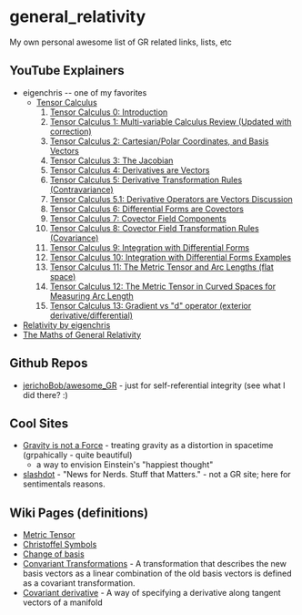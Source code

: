 # general_relativity

My own personal awesome list of GR related links, lists, etc

## YouTube Explainers

* eigenchris -- one of my favorites
  * [Tensor Calculus](https://www.youtube.com/playlist?list=PLJHszsWbB6hpk5h8lSfBkVrpjsqvUGTCx)
    1. [Tensor Calculus 0: Introduction](https://www.youtube.com/watch?v=kGXr1SF3WmA&list=PLJHszsWbB6hpk5h8lSfBkVrpjsqvUGTCx)
    2. [Tensor Calculus 1: Multi-variable Calculus Review (Updated with correction)](https://www.youtube.com/watch?v=pdtb7vhxl4w&list=PLJHszsWbB6hpk5h8lSfBkVrpjsqvUGTCx&index=2)
    3. [Tensor Calculus 2: Cartesian/Polar Coordinates, and Basis Vectors](https://www.youtube.com/watch?v=rr5qEb_kT6c&list=PLJHszsWbB6hpk5h8lSfBkVrpjsqvUGTCx&index=3)
    4. [Tensor Calculus 3: The Jacobian](https://www.youtube.com/watch?v=OMCguyCnTQk&list=PLJHszsWbB6hpk5h8lSfBkVrpjsqvUGTCx&index=4)
    5. [Tensor Calculus 4: Derivatives are Vectors](https://www.youtube.com/watch?v=9yOb9gHnLUk&list=PLJHszsWbB6hpk5h8lSfBkVrpjsqvUGTCx&index=5)
    6. [Tensor Calculus 5: Derivative Transformation Rules (Contravariance)](https://www.youtube.com/watch?v=zKuyaQ4JRs8&list=PLJHszsWbB6hpk5h8lSfBkVrpjsqvUGTCx&index=6)
    7. [Tensor Calculus 5.1: Derivative Operators are Vectors Discussion](https://www.youtube.com/watch?v=VHkL5HpL0HY&list=PLJHszsWbB6hpk5h8lSfBkVrpjsqvUGTCx&index=7)
    8. [Tensor Calculus 6: Differential Forms are Covectors](https://www.youtube.com/watch?v=XGL-vpk-8dU&list=PLJHszsWbB6hpk5h8lSfBkVrpjsqvUGTCx&index=8)
    9. [Tensor Calculus 7: Covector Field Components](https://www.youtube.com/watch?v=r_20yXBdhJk&list=PLJHszsWbB6hpk5h8lSfBkVrpjsqvUGTCx&index=9)
    10. [Tensor Calculus 8: Covector Field Transformation Rules (Covariance)](https://www.youtube.com/watch?v=4doR1XCXzKU&list=PLJHszsWbB6hpk5h8lSfBkVrpjsqvUGTCx&index=10)
    11. [Tensor Calculus 9: Integration with Differential Forms](https://www.youtube.com/watch?v=kyzSofggsqg&list=PLJHszsWbB6hpk5h8lSfBkVrpjsqvUGTCx&index=11)
    12. [Tensor Calculus 10: Integration with Differential Forms Examples](https://www.youtube.com/watch?v=PzrGGbX-_54&list=PLJHszsWbB6hpk5h8lSfBkVrpjsqvUGTCx&index=12)
    13. [Tensor Calculus 11: The Metric Tensor and Arc Lengths (flat space)](https://www.youtube.com/watch?v=BbQmTmSzUCI&list=PLJHszsWbB6hpk5h8lSfBkVrpjsqvUGTCx&index=13)
    14. [Tensor Calculus 12: The Metric Tensor in Curved Spaces for Measuring Arc Length](https://www.youtube.com/watch?v=SmjbpIgVKFs&list=PLJHszsWbB6hpk5h8lSfBkVrpjsqvUGTCx&index=14)
    15. [Tensor Calculus 13: Gradient vs "d" operator (exterior derivative/differential)](https://www.youtube.com/watch?v=nJpONHO_X5o&list=PLJHszsWbB6hpk5h8lSfBkVrpjsqvUGTCx&index=15)
* [Relativity by eigenchris](https://www.youtube.com/playlist?list=PLJHszsWbB6hqlw73QjgZcFh4DrkQLSCQa)
* [The Maths of General Relativity](https://www.youtube.com/playlist?list=PLu7cY2CPiRjVY-VaUZ69bXHZr5QslKbzo)

## Github Repos

* [jerichoBob/awesome_GR](https://github.com/jerichoBob/general_relativity) - just for self-referential integrity (see what I did there? :)

## Cool Sites

* [Gravity is not a Force](https://timhutton.github.io/GravityIsNotAForce/index.html) - treating gravity as a distortion in spacetime (grpahically - quite beautiful)
  * a way to envision Einstein's "happiest thought"
* [slashdot](https://slashdot.org/) - "News for Nerds. Stuff that Matters." - not a GR site; here for sentimentals reasons.

## Wiki Pages (definitions)

* [Metric Tensor](https://en.wikipedia.org/wiki/Metric_tensor_(general_relativity))
* [Christoffel Symbols](https://en.wikipedia.org/wiki/Christoffel_symbols)
* [Change of basis](https://en.wikipedia.org/wiki/Change_of_basis)
* [Convariant Transformations](https://en.wikipedia.org/wiki/Covariant_transformation) - A transformation that describes the new basis vectors as a linear combination of the old basis vectors is defined as a covariant transformation.
* [Covariant derivative](https://en.wikipedia.org/wiki/Covariant_derivative) - A way of specifying a derivative along tangent vectors of a manifold